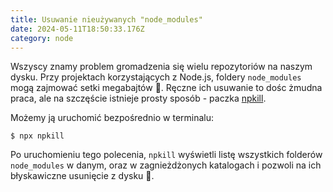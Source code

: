 ```yaml
---
title: Usuwanie nieużywanych "node_modules"
date: 2024-05-11T18:50:33.176Z
category: node
---
```


Wszyscy znamy problem gromadzenia się wielu repozytoriów na naszym dysku. Przy projektach korzystających z Node.js, foldery `node_modules` mogą zajmować setki megabajtów 🤯. Ręczne ich usuwanie to dośc żmudna praca, ale na szczęście istnieje prosty sposób - paczka [npkill](https://www.npmjs.com/package/npkill).

Możemy ją uruchomić bezpośrednio w terminalu:

```
$ npx npkill
```

Po uruchomieniu tego polecenia, `npkill` wyświetli listę wszystkich folderów `node_modules` w danym, oraz w zagnieżdżonych katalogach i pozwoli na ich błyskawiczne usunięcie z dysku 🧹.
